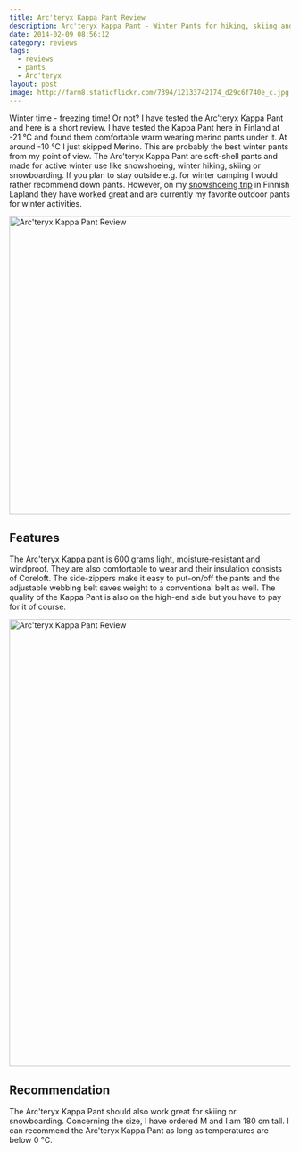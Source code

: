 ```yaml
---
title: Arc'teryx Kappa Pant Review
description: Arc'teryx Kappa Pant - Winter Pants for hiking, skiing and snowboarding
date: 2014-02-09 08:56:12
category: reviews
tags:
  - reviews
  - pants
  - Arc'teryx
layout: post
image: http://farm8.staticflickr.com/7394/12133742174_d29c6f740e_c.jpg
---
```

Winter time - freezing time! Or not? I have tested the Arc'teryx Kappa Pant and here is a short review. I have tested the Kappa Pant here in Finland at -21 °C and found them comfortable warm wearing merino pants under it. At around -10 °C I just skipped Merino. This are probably the best winter pants from my point of view. The Arc'teryx Kappa Pant are soft-shell pants and made for active winter use like snowshoeing, winter hiking, skiing or snowboarding. If you plan to stay outside e.g. for winter camping I would rather recommend down pants. However, on my <a rel="nofollow" href="http://www.hikeventures.com/snowshoeing-and-skiing-in-urho-kekkonen-national-park-and-Saariselka/" target="_self">snowshoeing trip</a>  in Finnish Lapland they have worked great and are currently my favorite outdoor pants for winter activities.

<img src="http://farm8.staticflickr.com/7394/12133742174_d29c6f740e_c.jpg"  width="800" height="534" alt="Arc'teryx Kappa Pant Review">
  
<!--more-->

## Features
The Arc'teryx Kappa pant is 600 grams light, moisture-resistant and windproof. They are also comfortable to wear and their insulation consists of Coreloft. The side-zippers make it easy to put-on/off the pants and the adjustable webbing belt saves weight to a conventional belt as well. The quality of the Kappa Pant is also on the high-end side but you have to pay for it of course.

<img src="http://farm3.staticflickr.com/2882/12133360105_becc09d986_c.jpg" width="534" height="800" alt="Arc'teryx Kappa Pant Review">

## Recommendation
The Arc'teryx Kappa Pant should also work great for skiing or snowboarding. Concerning the size, I have ordered M and I am 180 cm tall. I can recommend the Arc'teryx Kappa Pant as long as temperatures are below 0 °C.
